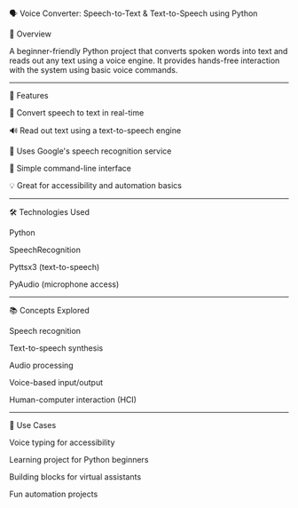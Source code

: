 🗣 Voice Converter: Speech-to-Text & Text-to-Speech using Python

📌 Overview

A beginner-friendly Python project that converts spoken words into text and reads out any text using a voice engine. It provides hands-free interaction with the system using basic voice commands.


---

🚀 Features

🎤 Convert speech to text in real-time

🔊 Read out text using a text-to-speech engine

🧠 Uses Google's speech recognition service

💬 Simple command-line interface

💡 Great for accessibility and automation basics



---

🛠 Technologies Used

Python

SpeechRecognition

Pyttsx3 (text-to-speech)

PyAudio (microphone access)



---

📚 Concepts Explored

Speech recognition

Text-to-speech synthesis

Audio processing

Voice-based input/output

Human-computer interaction (HCI)



---

🎯 Use Cases

Voice typing for accessibility

Learning project for Python beginners

Building blocks for virtual assistants

Fun automation projects
